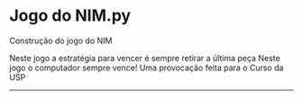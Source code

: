 # Jogo do NIM.py
Construção do jogo do NIM

Neste jogo a estratégia para vencer é sempre retirar a última peça
Neste jogo o computador sempre vence!
Uma provocação feita para o Curso da USP

***
